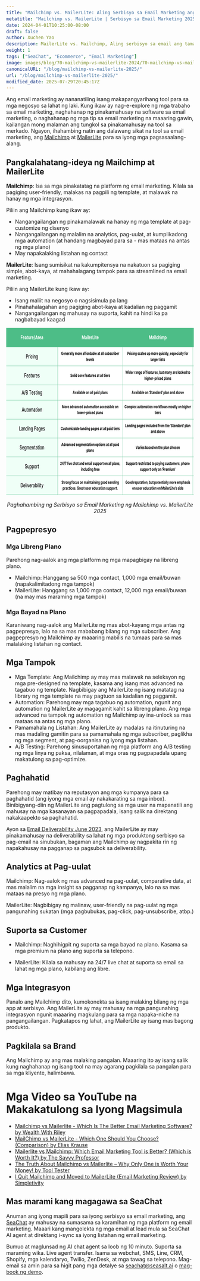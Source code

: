 ```yaml
---
title: "Mailchimp vs. MailerLite: Aling Serbisyo sa Email Marketing ang Tama para sa Iyo sa 2025?"
metatitle: "Mailchimp vs. MailerLite | Serbisyo sa Email Marketing 2025?"
date: 2024-04-01T10:25:00-08:00
draft: false
author: Xuchen Yao
description: MailerLite vs. Mailchimp, Aling serbisyo sa email ang tama para sa iyo? Ang aming malalim na paghahambing ay naghihimay-himay ng mga tampok, pagpepresyo, at higit pa.
weight: 1
tags: ["SeaChat", "Ecommerce", "Email Marketing"]
image: images/blog/70-mailchimp-vs-mailerlite-2024/70-mailchimp-vs-mailerlite-2024.jpg
canonicalURL: "/blog/mailchimp-vs-mailerlite-2025/"
url: "/blog/mailchimp-vs-mailerlite-2025/"
modified_date: 2025-07-29T20:45:17Z
---
```


Ang email marketing ay nananatiling isang makapangyarihang tool para sa mga negosyo sa lahat ng laki. Kung ikaw ay nag-e-explore ng mga trabaho sa email marketing, naghahanap ng pinakamahusay na software sa email marketing, o naghahanap ng mga tip sa email marketing na maaaring gawin, kailangan mong malaman ang tungkol sa pinakamahusay na tool sa merkado. Ngayon, ihahambing natin ang dalawang sikat na tool sa email marketing, ang [Mailchimp](https://mailchimp.com/) at [MailerLite](https://www.mailerlite.com/) para sa iyong mga pagsasaalang-alang.


## Pangkalahatang-ideya ng Mailchimp at MailerLite

**Mailchimp**: Isa sa mga pinakatatag na platform ng email marketing. Kilala sa pagiging user-friendly, malakas na pagpili ng template, at malawak na hanay ng mga integrasyon.

Piliin ang Mailchimp kung ikaw ay:

- Nangangailangan ng pinakamalawak na hanay ng mga template at pag-customize ng disenyo
- Nangangailangan ng malalim na analytics, pag-uulat, at kumplikadong mga automation (at handang magbayad para sa - mas mataas na antas ng mga plano)
- May napakalaking listahan ng contact



**MailerLite**: Isang sumisikat na kakumpitensya na nakatuon sa pagiging simple, abot-kaya, at mahahalagang tampok para sa streamlined na email marketing.

Piliin ang MailerLite kung ikaw ay:

- Isang maliit na negosyo o nagsisimula pa lang
- Pinahahalagahan ang pagiging abot-kaya at kadalian ng paggamit
- Nangangailangan ng mahusay na suporta, kahit na hindi ka pa nagbabayad kaagad

<center>
<img height="450px" src="/images/blog/70-mailchimp-vs-mailerlite-2024/mailchimp-and-mailerlite-email-marketing-service-comparison-2024.png" alt="Paghahambing ng Serbisyo sa Email Marketing ng Mailchimp vs. MailerLite 2025"/>

*Paghahambing ng Serbisyo sa Email Marketing ng Mailchimp vs. MailerLite 2025*
</center>

## Pagpepresyo

### Mga Libreng Plano

Parehong nag-aalok ang mga platform ng mga mapagbigay na libreng plano.

- Mailchimp: Hanggang sa 500 mga contact, 1,000 mga email/buwan (napakalimitadong mga tampok)
- MailerLite: Hanggang sa 1,000 mga contact, 12,000 mga email/buwan (na may mas maraming mga tampok)

### Mga Bayad na Plano
Karaniwang nag-aalok ang MailerLite ng mas abot-kayang mga antas ng pagpepresyo, lalo na sa mas mababang bilang ng mga subscriber. Ang pagpepresyo ng Mailchimp ay maaaring mabilis na tumaas para sa mas malalaking listahan ng contact.

## Mga Tampok


- Mga Template: Ang Mailchimp ay may mas malawak na seleksyon ng mga pre-designed na template, kasama ang isang mas advanced na tagabuo ng template. Nagbibigay ang MailerLite ng isang matatag na library ng mga template na may pagtuon sa kadalian ng paggamit.
- Automation: Parehong may mga tagabuo ng automation, ngunit ang automation ng MailerLite ay magagamit kahit sa libreng plano. Ang mga advanced na tampok ng automation ng Mailchimp ay ina-unlock sa mas mataas na antas ng mga plano.
- Pamamahala ng Listahan: Ang MailerLite ay madalas na itinuturing na mas madaling gamitin para sa pamamahala ng mga subscriber, paglikha ng mga segment, at pag-oorganisa ng iyong mga listahan.
- A/B Testing: Parehong sinusuportahan ng mga platform ang A/B testing ng mga linya ng paksa, nilalaman, at mga oras ng pagpapadala upang makatulong sa pag-optimize.


## Paghahatid

Parehong may matibay na reputasyon ang mga kumpanya para sa paghahatid (ang iyong mga email ay nakakarating sa mga inbox). Binibigyang-diin ng MailerLite ang pagtulong sa mga user na mapanatili ang mahusay na mga kasanayan sa pagpapadala, isang salik na direktang nakakaapekto sa paghahatid.


Ayon sa [​​Email Deliverability June 2023](https://www.emailtooltester.com/en/blog/email-deliverability-june-2023/), ang MailerLite ay may pinakamahusay na deliverability sa lahat ng mga produktong serbisyo sa pag-email na sinubukan, bagaman ang Mailchimp ay nagpakita rin ng napakahusay na pagganap sa pagsubok sa deliverability.

## Analytics at Pag-uulat

Mailchimp: Nag-aalok ng mas advanced na pag-uulat, comparative data, at mas malalim na mga insight sa pagganap ng kampanya, lalo na sa mas mataas na presyo ng mga plano.

MailerLite: Nagbibigay ng malinaw, user-friendly na pag-uulat ng mga pangunahing sukatan (mga pagbubukas, pag-click, pag-unsubscribe, atbp.)

## Suporta sa Customer

- Mailchimp: Naghihigpit ng suporta sa mga bayad na plano. Kasama sa mga premium na plano ang suporta sa telepono.

- MailerLite: Kilala sa mahusay na 24/7 live chat at suporta sa email sa lahat ng mga plano, kabilang ang libre.

## Mga Integrasyon
Panalo ang Mailchimp dito, kumokonekta sa isang malaking bilang ng mga app at serbisyo. Ang MailerLite ay may mahusay na mga pangunahing integrasyon ngunit maaaring magkulang para sa mga napaka-niche na pangangailangan. Pagkatapos ng lahat, ang MailerLite ay isang mas bagong produkto.

## Pagkilala sa Brand
Ang Mailchimp ay ang mas malaking pangalan. Maaaring ito ay isang salik kung naghahanap ng isang tool na may agarang pagkilala sa pangalan para sa mga kliyente, halimbawa.


# Mga Video sa YouTube na Makakatulong sa Iyong Magsimula

- [Mailchimp vs Mailerlite - Which Is The Better Email Marketing Software? by Wealth With Riley](https://www.youtube.com/watch?v=lYaWNT4GqFM)
- [MailChimp vs MailerLite - Which One Should You Choose? (Comparison) by Elias Krause](https://www.youtube.com/watch?v=aKjYio1rJcA)
- [Mailerlite vs Mailchimp: Which Email Marketing Tool is Better? (Which is Worth It?) by The Savvy Professor](https://www.youtube.com/watch?v=4mmyr8pV9as)
- [The Truth About Mailchimp vs Mailerlite – Why Only One is Worth Your Money! by Tool Tester](https://www.youtube.com/watch?v=93jal7psCzE)
- [I Quit Mailchimp and Moved to MailerLite (Email Marketing Review) by Simpletivity](https://www.youtube.com/watch?v=75Bu2NmqE9o)

## Mas marami kang magagawa sa SeaChat

Anuman ang iyong mapili para sa iyong serbisyo sa email marketing, ang [SeaChat](https://chat.seasalt.ai/?utm_source=blog) ay mahusay na sumasama sa karamihan ng mga platform ng email marketing. Maaari kang mangolekta ng mga email at lead mula sa SeaChat AI agent at direktang i-sync sa iyong listahan ng email marketing.

Bumuo at maglunsad ng AI chat agent sa loob ng 10 minuto. Suporta sa maraming wika. Live agent transfer. Isama sa webchat, SMS, Line, CRM, Shopify, mga kalendaryo, Twilio, ZenDesk, at mga tawag sa telepono. Mag-email sa amin para sa higit pang mga detalye sa [seachat@seasalt.ai](mailto:seameet@seasalt.ai) o [mag-book ng demo](https://meetings.hubspot.com/seasalt-ai/seasalt-meeting).
